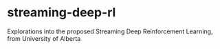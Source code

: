 # streaming-deep-rl
Explorations into the proposed Streaming Deep Reinforcement Learning, from University of Alberta
